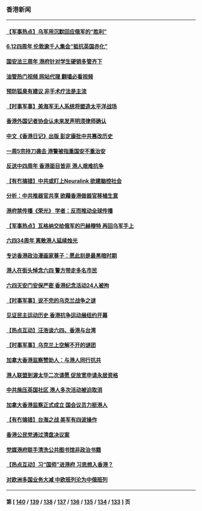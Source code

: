 ### 香港新闻
---
#### [【军事热点】乌军用沉默回应俄军的“胜利”](../../pages/ncid1349362/n14015399.md?06140445) 
#### [6.12四周年 伦敦逾千人集会“抵抗英国赤化”](../../pages/ncid1349362/n14015099.md?06140445) 
#### [国安法三周年 港府针对学生硬销多管齐下](../../pages/ncid1349362/n14015116.md?06140445) 
#### [油管热门视频 网站代理 翻墙必看视频](http://138.2.39.72:81/youtube.html?epic-marker?06140445)
#### [预防狐臭有建议 非手术疗法是主流](../../pages/ncid1349362/n14014964.md?06140445) 
#### [【时事军事】美海军无人系统将塑造太平洋战场](../../pages/ncid1349362/n14013987.md?06140445) 
#### [香港外国记者协会认未来发声明须律师确认](../../pages/ncid1349362/n14013805.md?06140445) 
#### [中文《香港日记》出版 彭定康批中共篡改历史](../../pages/ncid1349362/n14013708.md?06140445) 
#### [一周5宗持刀袭击 港警被指重国安不重治安](../../pages/ncid1349362/n14013703.md?06140445) 
#### [反送中四周年 香港面目皆非 港人艰难抗争](../../pages/ncid1349362/n14011193.md?06140445) 
#### [【有冇搞错】中共或盯上Neuralink 欲建脑控社会](../../pages/ncid1349362/n14012398.md?06140445) 
#### [分析：中共推器官共享 欲藉香港做器官移植生意](../../pages/ncid1349362/n14011721.md?06140445) 
#### [港府禁传播《荣光》 学者：反而推动全球传播](../../pages/ncid1349362/n14011826.md?06140445) 
#### [【军事热点】瓦格纳交给俄军的巴赫穆特 再回乌军手上](../../pages/ncid1349362/n14010859.md?06140445) 
#### [六四34周年 离散港人延续烛光](../../pages/ncid1349362/n14010834.md?06140445) 
#### [专访香港政治漫画家尊子：愿此刻是最黑暗时期](../../pages/ncid1349362/n14010220.md?06140445) 
#### [港人在街头悼念六四 警方带走多名市民](../../pages/ncid1349362/n14009982.md?06140445) 
#### [六四天安门安保严密 香港纪念活动24人被拘](../../pages/ncid1349362/n14009800.md?06140445) 
#### [【时事军事】说不完的乌克兰战争之谜](../../pages/ncid1349362/n14009422.md?06140445) 
#### [见证民主运动历史 香港抗争运动展纽约开幕](../../pages/ncid1349362/n14009473.md?06140445) 
#### [【热点互动】汪浩谈六四、香港与台湾](../../pages/ncid1349362/n14009065.md?06140445) 
#### [【时事军事】乌克兰上空解不开的谜团](../../pages/ncid1349362/n14008952.md?06140445) 
#### [加拿大香港监察赞助人：与港人同行抗共](../../pages/ncid1349362/n14008329.md?06140445) 
#### [港人联盟到渥太华二次请愿 促放宽申请永居资格](../../pages/ncid1349362/n14008282.md?06140445) 
#### [中共施压英国社区 港人多次活动被迫取消](../../pages/ncid1349362/n14007776.md?06140445) 
#### [加拿大香港监察正式成立 国会议员力挺港人](../../pages/ncid1349362/n14007621.md?06140445) 
#### [【有冇搞错】台海之战 美军有四波操作](../../pages/ncid1349362/n14006828.md?06140445) 
#### [香港公民党通过清盘决议案](../../pages/ncid1349362/n14006977.md?06140445) 
#### [党媒港府联手清洗公共图书馆非政治书籍](../../pages/ncid1349362/n14006973.md?06140445) 
#### [【热点互动】习“国师”进港府 习思想入香港？](../../pages/ncid1349362/n14006201.md?06140445) 
#### [对欧洲多国业务大减 中欧班列沦为中俄班列](../../pages/ncid1349362/n14005813.md?06140445) 

---
#### 第 [ [140](./140.md?06140445) / [139](./139.md?06140445) / [138](./138.md?06140445) / [137](./137.md?06140445) / [136](./136.md?06140445) / [135](./135.md?06140445) / [134](./134.md?06140445) / [133](./133.md?06140445) ] 页
